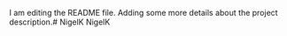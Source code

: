 I am editing the README file. Adding some more details about the project description.# NigelK
NigelK
